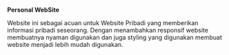 **Personal WebSite**

Website ini sebagai acuan untuk Website Pribadi yang memberikan informasi pribadi seseorang. Dengan menambahkan responsif website membuatnya nyaman digunakan dan juga styling yang digunakan membuat website menjadi lebih mudah digunakan.
